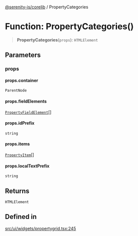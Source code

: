 [@serenity-is/corelib](../README.md) / PropertyCategories

# Function: PropertyCategories()

> **PropertyCategories**(`props`): `HTMLElement`

## Parameters

### props

#### props.container

`ParentNode`

#### props.fieldElements

[`PropertyFieldElement`](../type-aliases/PropertyFieldElement.md)[]

#### props.idPrefix

`string`

#### props.items

[`PropertyItem`](../interfaces/PropertyItem.md)[]

#### props.localTextPrefix

`string`

## Returns

`HTMLElement`

## Defined in

[src/ui/widgets/propertygrid.tsx:245](https://github.com/serenity-is/serenity/blob/master/packages/corelib/src/ui/widgets/propertygrid.tsx#L245)
